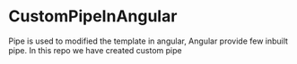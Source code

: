 # CustomPipeInAngular
Pipe is used to modified the template in angular, Angular provide few inbuilt pipe. In this repo we have created custom pipe
